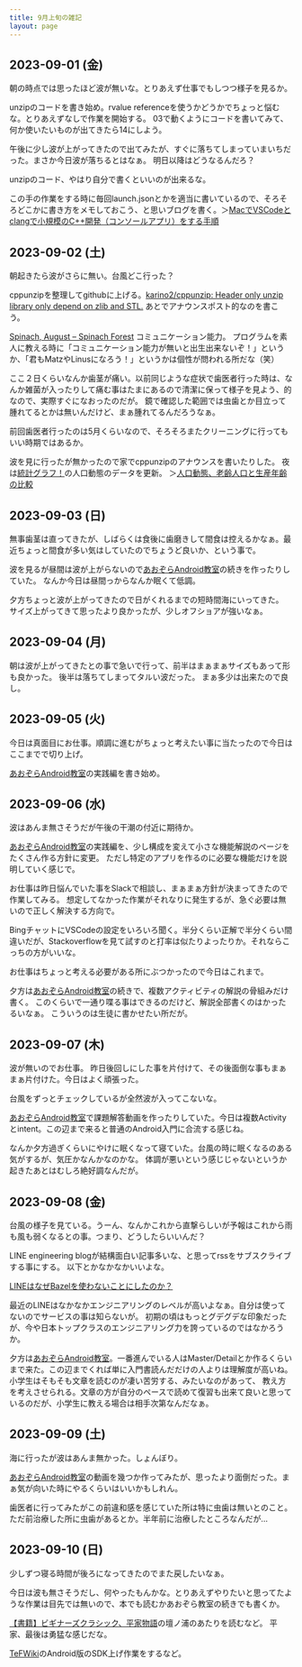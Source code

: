 ```yaml
---
title: 9月上旬の雑記
layout: page
---
```


## 2023-09-01 (金)

朝の時点では思ったほど波が無いな。とりあえず仕事でもしつつ様子を見るか。

unzipのコードを書き始め。rvalue referenceを使うかどうかでちょっと悩むな。とりあえずなしで作業を開始する。
03で動くようにコードを書いてみて、何か使いたいものが出てきたら14にしよう。

午後に少し波が上がってきたので出てみたが、すぐに落ちてしまっていまいちだった。まさか今日波が落ちるとはなぁ。
明日以降はどうなるんだろ？

unzipのコード、やはり自分で書くといいのが出来るな。

この手の作業をする時に毎回launch.jsonとかを適当に書いているので、そろそろどこかに書き方をメモしておこう、と思いブログを書く。＞[MacでVSCodeとclangで小規模のC++開発（コンソールアプリ）をする手順](https://karino2.github.io/2023/09/01/small_cppproj_vscode_mac.html)

## 2023-09-02 (土)

朝起きたら波がさらに無い。台風どこ行った？

cppunzipを整理してgithubに上げる。[karino2/cppunzip: Header only unzip library only depend on zlib and STL.](https://github.com/karino2/cppunzip)
あとでアナウンスポスト的なのを書こう。

[Spinach, August – Spinach Forest](https://records.dodgson.org/2023/09/01/spinach-august/) コミュニケーション能力。
プログラムを素人に教える時に「コミュニケーション能力が無いと出生出来ないぞ！」というか、「君もMatzやLinusになろう！」というかは個性が問われる所だな（笑）

ここ２日くらいなんか歯茎が痛い。以前同じような症状で歯医者行った時は、なんか雑菌が入ったりして痛む事はたまにあるので清潔に保って様子を見よう、的なので、実際すぐになおったのだが。
鏡で確認した範囲では虫歯とか目立って腫れてるとかは無いんだけど、まぁ腫れてるんだろうなぁ。

前回歯医者行ったのは5月くらいなので、そろそろまたクリーニングに行ってもいい時期ではあるか。

波を見に行ったが無かったので家でcppunzipのアナウンスを書いたりした。
夜は[統計グラフ！](https://karino2.github.io/RandomThoughts/統計グラフ！)の人口動態のデータを更新。 ＞[人口動態、老齢人口と生産年齢の比較](https://karino2.github.io/TobinQJsonBackend/pages/29qXcXbmpzYODHzB4YznrkXse6k3FJTT.html)

## 2023-09-03 (日)

無事歯茎は直ってきたが、しばらくは食後に歯磨きして間食は控えるかなぁ。最近ちょっと間食が多い気はしていたのでちょうど良いか、という事で。

波を見るが昼間は波が上がらないので[あおぞらAndroid教室](https://karino2.github.io/RandomThoughts/あおぞらAndroid教室)の続きを作ったりしていた。
なんか今日は昼間っからなんか眠くて低調。

夕方ちょっと波が上がってきたので日がくれるまでの短時間海にいってきた。
サイズ上がってきて思ったより良かったが、少しオフショアが強いなぁ。

## 2023-09-04 (月)

朝は波が上がってきたとの事で急いで行って、前半はまぁまぁサイズもあって形も良かった。
後半は落ちてしまってタルい波だった。
まぁ多少は出来たので良し。

## 2023-09-05 (火)

今日は真面目にお仕事。順調に進むがちょっと考えたい事に当たったので今日はここまでで切り上げ。

[あおぞらAndroid教室](https://karino2.github.io/RandomThoughts/あおぞらAndroid教室)の実践編を書き始め。

## 2023-09-06 (水)

波はあんま無さそうだが午後の干潮の付近に期待か。

[あおぞらAndroid教室](https://karino2.github.io/RandomThoughts/あおぞらAndroid教室)の実践編を、少し構成を変えて小さな機能解説のページをたくさん作る方針に変更。
ただし特定のアプリを作るのに必要な機能だけを説明していく感じで。

お仕事は昨日悩んでいた事をSlackで相談し、まぁまぁ方針が決まってきたので作業してみる。
想定してなかった作業がそれなりに発生するが、急ぐ必要は無いので正しく解決する方向で。

BingチャットにVSCodeの設定をいろいろ聞く。半分くらい正解で半分くらい間違いだが、Stackoverflowを見て試すのと打率は似たりよったりか。それならこっちの方がいいな。

お仕事はちょっと考える必要がある所にぶつかったので今日はこれまで。

夕方は[あおぞらAndroid教室](https://karino2.github.io/RandomThoughts/あおぞらAndroid教室)の続きで、複数アクティビティの解説の骨組みだけ書く。
このくらいで一通り喋る事はできるのだけど、解説全部書くのはかったるいなぁ。
こういうのは生徒に書かせたい所だが。

## 2023-09-07 (木)

波が無いのでお仕事。
昨日後回しにした事を片付けて、その後面倒な事もまぁまぁ片付けた。今日はよく頑張った。

台風をずっとチェックしているが全然波が入ってこないな。

[あおぞらAndroid教室](https://karino2.github.io/RandomThoughts/あおぞらAndroid教室)で課題解答動画を作ったりしていた。今日は複数Activityとintent。この辺まで来ると普通のAndroid入門に合流する感じね。

なんか夕方過ぎくらいにやけに眠くなって寝ていた。台風の時に眠くなるのある気がするが、気圧かなんかなのかな。
体調が悪いという感じじゃないというか起きたあとはむしろ絶好調なんだが。

## 2023-09-08 (金)

台風の様子を見ている。うーん、なんかこれから直撃らしいが予報はこれから雨も風も弱くなるとの事。つまり、どうしたらいいんだ？

LINE engineering blogが結構面白い記事多いな、と思ってrssをサブスクライブする事にする。
以下とかなかなかいいよな。

[LINEはなぜBazelを使わないことにしたのか？](https://engineering.linecorp.com/ja/blog/line-bazel)

最近のLINEはなかなかエンジニアリングのレベルが高いよなぁ。自分は使ってないのでサービスの事は知らないが。
初期の頃はもっとグデグデな印象だったが、今や日本トップクラスのエンジニアリング力を誇っているのではなかろうか。

夕方は[あおぞらAndroid教室](https://karino2.github.io/RandomThoughts/あおぞらAndroid教室)。一番進んでいる人はMaster/Detailとか作るくらいまで来た。この辺までくれば単に入門書読んだだけの人よりは理解度が高いね。
小学生はそもそも文章を読むのが凄い苦労する、みたいなのがあって、
教え方を考えさせられる。文章の方が自分のペースで読めて復習も出来て良いと思っているのだが、小学生に教える場合は相手次第なんだなぁ。

## 2023-09-09 (土)

海に行ったが波はあんま無かった。しょんぼり。

[あおぞらAndroid教室](https://karino2.github.io/RandomThoughts/あおぞらAndroid教室)の動画を幾つか作ってみたが、思ったより面倒だった。まぁ気が向いた時にやるくらいはいいかもしれん。

歯医者に行ってみたがこの前違和感を感じていた所は特に虫歯は無いとのこと。ただ前治療した所に虫歯があるとか。半年前に治療したところなんだが…

## 2023-09-10 (日)

少しずつ寝る時間が後ろになってきたのでまた戻したいなぁ。

今日は波も無さそうだし、何やったもんかな。とりあえずやりたいと思ってたような作業は目先では無いので、本でも読むかあおぞら教室の続きでも書くか。

[【書籍】ビギナーズクラシック、平家物語](https://karino2.github.io/RandomThoughts/【書籍】ビギナーズクラシック、平家物語)の壇ノ浦のあたりを読むなど。
平家、最後は勇猛な感じだな。

[TeFWiki](https://karino2.github.io/RandomThoughts/TeFWiki)のAndroid版のSDK上げ作業をするなど。